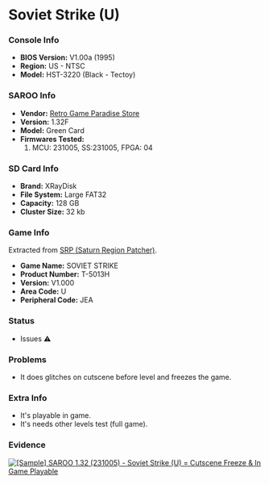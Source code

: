 # Soviet Strike (U)

### Console Info

- <b>BIOS Version:</b> V1.00a (1995)
- <b>Region:</b> US - NTSC
- <b>Model:</b> HST-3220 (Black - Tectoy)

### SAROO Info

- <b>Vendor:</b> [Retro Game Paradise Store](https://s.click.aliexpress.com/e/_DlCqvfB)
- <b>Version:</b> 1.32F
- <b>Model:</b> Green Card
- <b>Firmwares Tested:</b>
  1. MCU: 231005, SS:231005, FPGA: 04

### SD Card Info

- <b>Brand:</b> XRayDisk
- <b>File System:</b> Large FAT32
- <b>Capacity:</b> 128 GB
- <b>Cluster Size:</b> 32 kb

### Game Info

Extracted from [SRP (Saturn Region Patcher)](https://segaxtreme.net/resources/saturn-region-patcher.81/download).

- <b>Game Name:</b> SOVIET STRIKE
- <b>Product Number:</b> T-5013H
- <b>Version:</b> V1.000
- <b>Area Code:</b> U
- <b>Peripheral Code:</b> JEA

### Status

- Issues :warning:

### Problems

- It does glitches on cutscene before level and freezes the game.

### Extra Info

- It's playable in game.
- It's needs other levels test (full game).

### Evidence

[![[Sample] SAROO 1.32 (231005) - Soviet Strike (U) = Cutscene Freeze & In Game Playable](https://img.youtube.com/vi/PVZdIP1oB7Q/0.jpg)](https://www.youtube.com/watch?v=PVZdIP1oB7Q)
